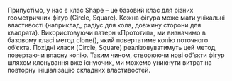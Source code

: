 Припустімо, у нас є клас Shape – це базовий клас для різних геометричних фігур (Circle, Square). Кожна фігура може мати унікальні властивості (наприклад, радіус для кола, довжину сторони для квадрата). Використовуючи патерн «Прототип», ми визначимо в базовому класі метод clone(), який повертатиме копію поточного об’єкта. Похідні класи (Circle, Square) реалізовуватимуть цей метод, повертаючи власну копію. Таким чином, створюючи нові об’єкти фігур шляхом клонування вже існуючих, ми можемо уникнути витрат на повторну ініціалізацію складних властивостей.
